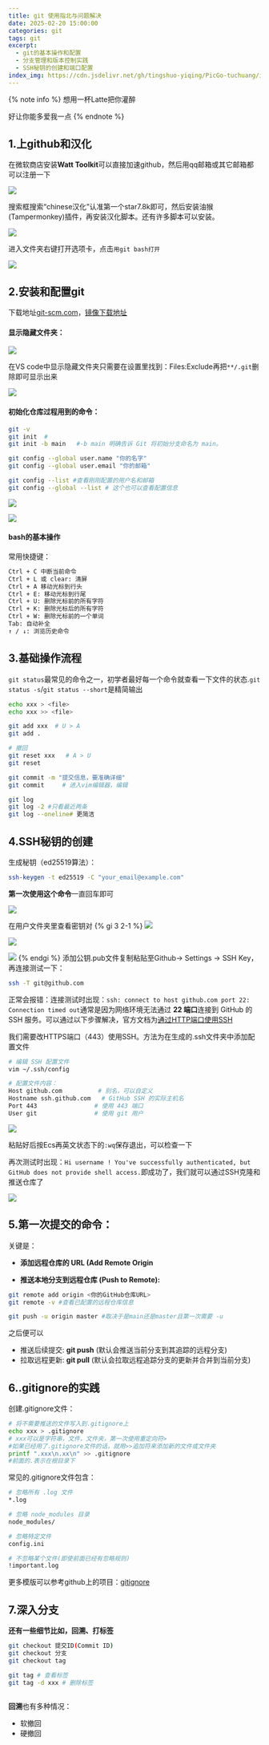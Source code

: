 ```yaml
---
title: git 使用指北与问题解决
date: 2025-02-20 15:00:00
categories: git
tags: git
excerpt: 
  - git的基本操作和配置
  - 分支管理和版本控制实践
  - SSH秘钥的创建和端口配置
index_img: https://cdn.jsdelivr.net/gh/tingshuo-yiqing/PicGo-tuchuang/img/QQ%E5%9B%BE%E7%89%8720241227171332(4).jpeg
---
```

{% note info %}
想用一杯Latte把你灌醉

好让你能多爱我一点
{% endnote %}

## 1.上github和汉化

在微软商店安装**Watt Toolkit**可以直接加速github，然后用qq邮箱或其它邮箱都可以注册一下

![](https://cdn.jsdelivr.net/gh/tingshuo-yiqing/PicGo-tuchuang/img/20250219224935829.png)

搜索框搜索“chinese汉化”认准第一个star7.8k即可，然后安装油猴(Tampermonkey)插件，再安装汉化脚本。还有许多脚本可以安装。

![](https://cdn.jsdelivr.net/gh/tingshuo-yiqing/PicGo-tuchuang/img/20250219225253894.png)

进入文件夹右键打开选项卡，点击`用git bash打开`

![](https://cdn.jsdelivr.net/gh/tingshuo-yiqing/PicGo-tuchuang/img/20250220073842647.png)

## 2.安装和配置git

下载地址[git-scm.com](git-scm.com)，[镜像下载地址](https://registry.npmmirror.com/binary.html?path=git-for-windows/)

#### 显示隐藏文件夹：

![](https://cdn.jsdelivr.net/gh/tingshuo-yiqing/PicGo-tuchuang/img/20250219230110370.png)

在VS code中显示隐藏文件夹只需要在设置里找到：Files:Exclude再把`**/.git`删除即可显示出来

![](https://cdn.jsdelivr.net/gh/tingshuo-yiqing/PicGo-tuchuang/img/20250219231851407.png)

#### 初始化仓库过程用到的命令：

```bash
git -v
git init  #
git init -b main   #-b main 明确告诉 Git 将初始分支命名为 main。

git config --global user.name "你的名字"
git config --global user.email "你的邮箱"

git config --list #查看刚刚配置的用户名和邮箱
git config --global --list # 这个也可以查看配置信息
```

![](https://cdn.jsdelivr.net/gh/tingshuo-yiqing/PicGo-tuchuang/img/20250219232912375.png)

![](https://cdn.jsdelivr.net/gh/tingshuo-yiqing/PicGo-tuchuang/img/20250219232959200.png)

#### bash的基本操作

常用快捷键：

```bash
Ctrl + C 中断当前命令
Ctrl + L 或 clear: 清屏
Ctrl + A 移动光标到行头
Ctrl + E: 移动光标到行尾
Ctrl + U: 删除光标前的所有字符
Ctrl + K: 删除光标后的所有字符
Ctrl + W: 删除光标前的一个单词
Tab: 自动补全
↑ / ↓: 浏览历史命令
```

## 3.基础操作流程

`git status`最常见的命令之一，初学者最好每一个命令就查看一下文件的状态.`git status -s`/`git status --short`是精简输出

```bash
echo xxx > <file>
echo xxx >> <file>

git add xxx  # U > A
git add .

# 撤回
git reset xxx   # A > U
git reset

git commit -m "提交信息，要准确详细"
git commit     # 进入vim编辑器，编辑

git log 
git log -2 #只看最近两条
git log --oneline# 更简洁
```

## 4.SSH秘钥的创建

生成秘钥（ed25519算法）：

```bash
ssh-keygen -t ed25519 -C "your_email@example.com"  
```

**第一次使用这个命令**一直回车即可

![](https://cdn.jsdelivr.net/gh/tingshuo-yiqing/PicGo-tuchuang/img/20250220084432930.png)

在用户文件夹里查看密钥对
{% gi 3  2-1 %}
![](https://cdn.jsdelivr.net/gh/tingshuo-yiqing/PicGo-tuchuang/img/20250219152152312.png)

![](https://cdn.jsdelivr.net/gh/tingshuo-yiqing/PicGo-tuchuang/img/20250219152313294.png)

![](https://cdn.jsdelivr.net/gh/tingshuo-yiqing/PicGo-tuchuang/img/20250220084930823.png)
{% endgi %}
添加公钥.pub文件复制粘贴至Github→ Settings → SSH Key，再连接测试一下：

```bash
ssh -T git@github.com
```

正常会报错：连接测试时出现：`ssh: connect to host github.com port 22: Connection timed out`通常是因为网络环境无法通过 **22 端口**连接到 GitHub 的 SSH 服务。可以通过以下步骤解决，官方文档为[通过HTTP端口使用SSH](https://docs.github.com/en/authentication/troubleshooting-ssh/using-ssh-over-the-https-port)

我们需要改HTTPS端口（443）使用SSH。方法为在生成的.ssh文件夹中添加配置文件

```bash
# 编辑 SSH 配置文件
vim ~/.ssh/config

# 配置文件内容：
Host github.com          # 别名，可以自定义
Hostname ssh.github.com   # GitHub SSH 的实际主机名
Port 443                # 使用 443 端口
User git                # 使用 git 用户
```

![](https://cdn.jsdelivr.net/gh/tingshuo-yiqing/PicGo-tuchuang/img/20250220074831847.png)

粘贴好后按Ecs再英文状态下的`:wq`保存退出，可以检查一下

再次测试时出现：`Hi username ! You've successfully authenticated, but GitHub does not provide shell access.`即成功了，我们就可以通过SSH克隆和推送仓库了

![](https://cdn.jsdelivr.net/gh/tingshuo-yiqing/PicGo-tuchuang/img/20250220085232998.png)

## 5.第一次提交的命令：

关键是：

* **添加远程仓库的 URL (Add Remote Origin**

* **推送本地分支到远程仓库 (Push to Remote):**

```bash
git remote add origin <你的GitHub仓库URL>
git remote -v #查看已配置的远程仓库信息

git push -u origin master #取决于是main还是master且第一次需要 -u

```

之后便可以

- 推送后续提交: **git push** (默认会推送当前分支到其追踪的远程分支)
- 拉取远程更新: **git pull** (默认会拉取远程追踪分支的更新并合并到当前分支)

## 6..gitignore的实践

创建.gitignore文件：

```bash
# 将不需要推送的文件写入到.gitignore上
echo xxx > .gitignore
# xxx可以是字符串，文件，文件夹，第一次使用重定向符>
#如果已经用了.gitignore文件的话，就用>>追加符来添加新的文件或文件夹
printf ".xxx\n.xx\n" >> .gitignore
#前面的.表示在根目录下
```

常见的.gitignore文件包含：

```bash
# 忽略所有 .log 文件
*.log

# 忽略 node_modules 目录
node_modules/

# 忽略特定文件
config.ini

# 不忽略某个文件(即使前面已经有忽略规则)
!important.log
```

更多模版可以参考github上的项目：[gitignore](https://github.com/github/gitignore)

## 7.深入分支

**还有一些细节比如，回溯、打标签**

```bash
git checkout 提交ID(Commit ID)
git checkout 分支
git checkout tag

git tag # 查看标签
git tag -d xxx # 删除标签
 
```

**回溯**也有多种情况：

* 软撤回
* 硬撤回
